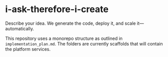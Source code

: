 # i-ask-therefore-i-create
Describe your idea. We generate the code, deploy it, and scale it—automatically.

This repository uses a monorepo structure as outlined in `implementation_plan.md`.
The folders are currently scaffolds that will contain the platform services.
